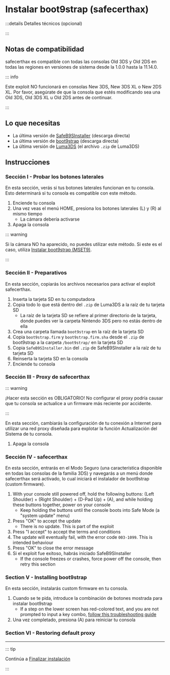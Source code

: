 # Instalar boot9strap (safecerthax)

:::details Detalles técnicos (opcional)

:::

## Notas de compatibilidad

safecerthax es compatible con todas las consolas Old 3DS y Old 2DS en todas las regiones en versiones de sistema desde la 1.0.0 hasta la 11.14.0.

::: info

Este exploit NO funcionará en consolas New 3DS, New 3DS XL o New 2DS XL. Por favor, asegúrate de que la consola que estés modificando sea una Old 3DS, Old 3DS XL u Old 2DS antes de continuar.

:::

## Lo que necesitas

- La última versión de [SafeB9SInstaller](https://github.com/d0k3/SafeB9SInstaller/releases/download/v0.0.7/SafeB9SInstaller-20170605-122940.zip) (descarga directa)
- La última versión de [boot9strap](https://github.com/SciresM/boot9strap/releases/download/1.4/boot9strap-1.4.zip) (descarga directa)
- La última versión de [Luma3DS](https://github.com/LumaTeam/Luma3DS/releases/latest) (el archivo `.zip` de Luma3DS)

## Instrucciones

### Sección I - Probar los botones laterales

En esta sección, verás si tus botones laterales funcionan en tu consola. Esto determinará si tu consola es compatible con este método.

1. Enciende tu consola
2. Una vez veas el menú HOME, presiona los botones laterales (L) y (R) al mismo tiempo
    - La cámara debería activarse
3. Apaga la consola

::: warning

Si la cámara NO ha aparecido, no puedes utilizar este método. Si este es el caso, utiliza [Instalar boot9strap (MSET9)](installing-boot9strap-\(mset9\)).

:::

### Sección II - Preparativos

En esta sección, copiarás los archivos necesarios para activar el exploit safecerthax.

1. Inserta la tarjeta SD en tu computadora
2. Copia todo lo que está dentro del `.zip` de Luma3DS a la raíz de tu tarjeta SD
    - La raíz de la tarjeta SD se refiere al primer directorio de la tarjeta, donde puedes ver la carpeta Nintendo 3DS pero no estás dentro de ella
3. Crea una carpeta llamada `boot9strap` en la raíz de la tarjeta SD
4. Copia `boot9strap.firm` y `boot9strap.firm.sha` desde el `.zip` de boot9strap a la carpeta `/boot9strap/` en la tarjeta SD
5. Copia `SafeB9SInstaller.bin` del `.zip` de SafeB9SInstaller a la raíz de tu tarjeta SD
6. Reinserta la tarjeta SD en la consola
7. Enciende tu consola

### Sección III - Proxy de safecerthax

::: warning

¡Hacer esta sección es OBLIGATORIO! No configurar el proxy podría causar que tu consola se actualice a un firmware más reciente por accidente.

:::

En esta sección, cambiarás la configuración de tu conexión a Internet para utilizar una red proxy diseñada para explotar la función Actualización del Sistema de tu consola.

<!--@include: ./_include/addproxy.md -->

1. Apaga la consola

### Sección IV - safecerthax

En esta sección, entrarás en el Modo Seguro (una característica disponible en todas las consolas de la familia 3DS) y navegarás a un menú donde safecerthax será activado, lo cual iniciará el instalador de boot9strap (custom firmware).

1. With your console still powered off, hold the following buttons: (Left Shoulder) + (Right Shoulder) + (D-Pad Up) + (A), and while holding these buttons together, power on your console
    - Keep holding the buttons until the console boots into Safe Mode (a "system update" menu)
2. Press "OK" to accept the update
    - There is no update. This is part of the exploit
3. Press "I accept" to accept the terms and conditions
4. The update will eventually fail, with the error code `003-1099`. This is intended behaviour
5. Press "OK" to close the error message
6. Si el exploit fue exitoso, habrás iniciado SafeB9SInstaller
    - If the console freezes or crashes, force power off the console, then retry this section

### Section V - Installing boot9strap

En esta sección, instalarás custom firmware en tu consola.

1. Cuando se te pida, introduce la combinación de botones mostrada para instalar boot9strap
    - If a step on the lower screen has red-colored text, and you are not prompted to input a key combo, [follow this troubleshooting guide](troubleshooting-safecerthax)
2. Una vez completado, presiona (A) para reiniciar tu consola

<!--@include: ./_include/configure-luma3ds.md -->

<!--@include: ./_include/luma3ds-installed-note.md -->

### Section VI - Restoring default proxy

<!--@include: ./_include/rmproxy.md -->

___

::: tip

Continúa a [Finalizar instalación](finalizing-setup)

:::

